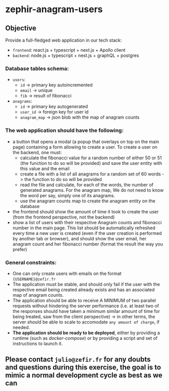 # zephir-anagram-users

## Objective

Provide a full-fledged web application in our tech stack:

- `frontend`: react.js + typescript + next.js + Apollo client
- `backend`: node.js + typescript + nest.js + graphQL + postgres

### Database tables schema:

- `users`:
  - `id` -> primary key autoincremented
  - `email` -> unique
  - `fib` -> result of fibonacci
- `anagrams`:
  - `id` -> primary key autogenerated
  - `user_id` -> foreign key for user id
  - `anagram_map` -> json blob with the map of anagram counts

### The web application should have the following:

- a button that opens a modal (a popup that overlays on top on the main page) containing a form allowing to create a user. To create a user on the backend, one must:
  - calculate the fibonacci value for a random number of either 50 or 51 (the function to do so will be provided) and save the user entity with this value and the email
  - create a file with a list of all anagrams for a random set of 60 words -> the function to do so will be provided
  - read the file and calculate, for each of the words, the number of generated anagrams. For the anagram map, We do not need to know the word per say, simply one of its anagrams.
  - use the anagram counts map to create the anagram entity on the database
- the frontend should show the amount of time it took to create the user (from the frontend perspective, not the backend)
- show a list of users with their respective Anagram counts and fibonacci number in the main page. This list should be automatically refreshed every time a new user is created (even if the user creation is performed by another tab or browser), and should show the user email, her anagram count and her fibonacci number (format the result the way you prefer)

### General constraints:

- One can only create users with emails on the format `{USERNAME}@zefir.fr`
- The application must be stable, and should only fail if the user with the respective email being created already exists and has an associated map of anagram counts.
- The application should be able to receive A MINIMUM of two parallel requests without hindering the server performance (i.e. at least two of the responses should have taken a minimum similar amount of time for being treated, saw from the client perspective) -> in other terms, the server should be able to scale to accomodate `any amount of charge`, if needed.
- **The application should be ready to be deployed**, either by providing a runtime (such as _docker-compose_) or by providing a script and set of instructions to launch it.

## Please contact `julio@zefir.fr` for any doubts and questions during this exercise, the goal is to mimic a normal development cycle as best as we can